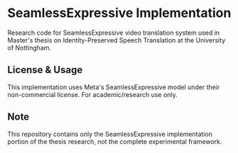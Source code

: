 # SeamlessExpressive Implementation

Research code for SeamlessExpressive video translation system used in Master's thesis on Identity-Preserved Speech Translation at the University of Nottingham.

## License & Usage
This implementation uses Meta's SeamlessExpressive model under their non-commercial license. For academic/research use only.

## Note
This repository contains only the SeamlessExpressive implementation portion of the thesis research, not the complete experimental framework.
